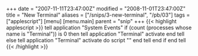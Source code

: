 +++
date = "2007-11-11T23:47:00Z"
modified = "2008-11-01T23:47:00Z"
title = "New Terminal"
aliases = ["/snips/3-new-terminal", "/pb/03"]
tags = ["applescript"]
[menu]
  [menu.main]
    parent = "snip"
+++
{{< highlight applescript >}}
tell application "System Events"
    if (count (processes whose name is "Terminal")) is 0 then
        tell application "Terminal"
            activate
        end tell
    else
        tell application "Terminal"
            activate
            do script ""
        end tell
    end if
end tell
{{< /highlight >}}

